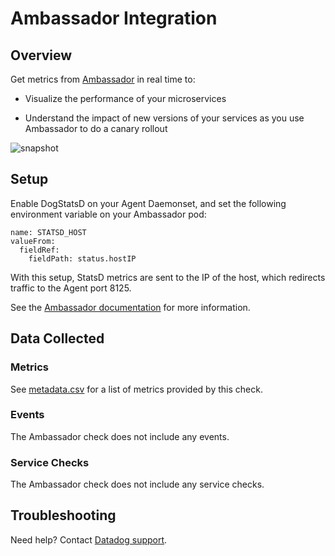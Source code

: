 # Ambassador Integration

## Overview

Get metrics from [Ambassador][1] in real time to:

- Visualize the performance of your microservices

- Understand the impact of new versions of your services as you use Ambassador to do a canary rollout

![snapshot][2]

## Setup

Enable DogStatsD on your Agent Daemonset, and set the following environment variable on your Ambassador pod:

```
name: STATSD_HOST
valueFrom:
  fieldRef:    
    fieldPath: status.hostIP
```

With this setup, StatsD metrics are sent to the IP of the host, which redirects traffic to the Agent port 8125.

See the [Ambassador documentation][5] for more information.

## Data Collected

### Metrics

See [metadata.csv][3] for a list of metrics provided by this check.

### Events

The Ambassador check does not include any events.

### Service Checks

The Ambassador check does not include any service checks.

## Troubleshooting
Need help? Contact [Datadog support][4].

[1]: https://www.getambassador.io
[2]: https://raw.githubusercontent.com/DataDog/integrations-extras/master/ambassador/images/upstream-req-time.png
[3]: https://github.com/DataDog/integrations-extras/blob/master/ambassador/metadata.csv
[4]: https://docs.datadoghq.com/help/
[5]: https://www.getambassador.io/docs/latest/topics/running/statistics/#exposing-statistics-via-statsd

